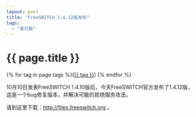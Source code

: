 ```yaml
---
layout: post
title: "FreeSWITCH 1.4.12版发布"
tags:
  - "发行版"
---
```


# {{ page.title }}

<div class="tags">
{% for tag in page.tags %}[<a class="tag" href="/tags.html#{{ tag }}">{{ tag }}</a>] {% endfor %}
</div>

10月10日发表FreeSWITCH 1.4.10版后，今天FreeSWITCH官方发布了1.4.12版，这是一个bug修复版本，并解决可能的拒绝服务攻击。

请到这里下载：<http://files.freeswitch.org> 。
